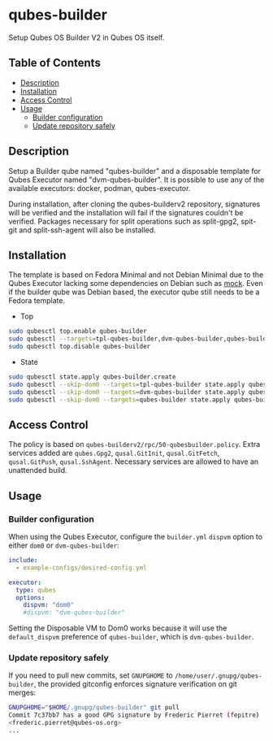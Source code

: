 # qubes-builder

Setup Qubes OS Builder V2 in Qubes OS itself.

## Table of Contents

* [Description](#description)
* [Installation](#installation)
* [Access Control](#access-control)
* [Usage](#usage)
  * [Builder configuration](#builder-configuration)
  * [Update repository safely](#update-repository-safely)

## Description

Setup a Builder qube named "qubes-builder" and a disposable template for Qubes
Executor named "dvm-qubes-builder". It is possible to use any of the available
executors: docker, podman, qubes-executor.

During installation, after cloning the qubes-builderv2 repository, signatures
will be verified and the installation will fail if the signatures couldn't be
verified. Packages necessary for split operations such as split-gpg2, spit-git
and split-ssh-agent will also be installed.

## Installation

The template is based on Fedora Minimal and not Debian Minimal due to the
Qubes Executor lacking some dependencies on Debian such as
[mock](https://bugs.debian.org/cgi-bin/bugreport.cgi?bug=1025460). Even if the
builder qube was Debian based, the executor qube still needs to be a Fedora
template.

- Top
```sh
sudo qubesctl top.enable qubes-builder
sudo qubesctl --targets=tpl-qubes-builder,dvm-qubes-builder,qubes-builder state.apply
sudo qubesctl top.disable qubes-builder
```

- State
<!-- pkg:begin:post-install -->
```sh
sudo qubesctl state.apply qubes-builder.create
sudo qubesctl --skip-dom0 --targets=tpl-qubes-builder state.apply qubes-builder.install
sudo qubesctl --skip-dom0 --targets=dvm-qubes-builder state.apply qubes-builder.configure-qubes-executor
sudo qubesctl --skip-dom0 --targets=qubes-builder state.apply qubes-builder.configure
```
<!-- pkg:end:post-install -->

## Access Control

The policy is based on `qubes-builderv2/rpc/50-qubesbuilder.policy`.
Extra services added are `qubes.Gpg2`, `qusal.GitInit`, `qusal.GitFetch`,
`qusal.GitPush`, `qusal.SshAgent`. Necessary services are allowed to have an
unattended build.

## Usage

### Builder configuration

When using the Qubes Executor, configure the `builder.yml` `dispvm` option to
either `dom0` or `dvm-qubes-builder`:
```yaml
include:
  - example-configs/desired-config.yml

executor:
  type: qubes
  options:
    dispvm: "dom0"
    #dispvm: "dvm-qubes-builder"
```
Setting the Disposable VM  to Dom0 works because it will use the
`default_dispvm` preference of `qubes-builder`, which is `dvm-qubes-builder`.

### Update repository safely

If you need to pull new commits, set `GNUPGHOME` to
`/home/user/.gnupg/qubes-builder`, the provided gitconfig enforces signature
verification on git merges:
```sh
GNUPGHOME="$HOME/.gnupg/qubes-builder" git pull
Commit 7c37bb7 has a good GPG signature by Frederic Pierret (fepitre)
<frederic.pierret@qubes-os.org>
...
```

